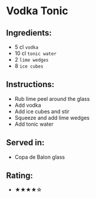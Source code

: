 # Vodka Tonic

## Ingredients:
- 5 cl `vodka`
- 10 cl `tonic water`
- 2 `lime wedges`
- 8 `ice cubes`

## Instructions:
- Rub lime peel around the glass
- Add vodka
- Add ice cubes and stir
- Squeeze and add lime wedges
- Add tonic water

## Served in:
- Copa de Balon glass

## Rating:
- ★★★★☆